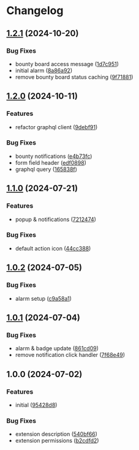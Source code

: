 # Changelog

## [1.2.1](https://github.com/Seldszar/Coco/compare/v1.2.0...v1.2.1) (2024-10-20)


### Bug Fixes

* bounty board access message ([1d7c951](https://github.com/Seldszar/Coco/commit/1d7c951063992775b20732cef5b7cfce8e89b8c7))
* initial alarm ([8a86a92](https://github.com/Seldszar/Coco/commit/8a86a926d201c013c49d9bc61cca7a689cc0eb83))
* remove bounty board status caching ([9f71881](https://github.com/Seldszar/Coco/commit/9f71881368ba360e7a5750287a8bb66c09e30117))

## [1.2.0](https://github.com/Seldszar/Coco/compare/v1.1.0...v1.2.0) (2024-10-11)


### Features

* refactor graphql client ([9debf91](https://github.com/Seldszar/Coco/commit/9debf918bf44e29578ab5522de8a1868959648e5))


### Bug Fixes

* bounty notifications ([e4b73fc](https://github.com/Seldszar/Coco/commit/e4b73fca64f19e5224b12d4251c8d061ebb99290))
* form field header ([edf0898](https://github.com/Seldszar/Coco/commit/edf0898c77f9eaa63e6e78488854b887da391370))
* graphql query ([165838f](https://github.com/Seldszar/Coco/commit/165838f3127d259988dc4815d9fb400eb1a9658d))

## [1.1.0](https://github.com/Seldszar/Coco/compare/v1.0.2...v1.1.0) (2024-07-21)


### Features

* popup & notifications ([7212474](https://github.com/Seldszar/Coco/commit/721247420e6085cebdc4e4cb5721b9166ce80a4c))


### Bug Fixes

* default action icon ([44cc388](https://github.com/Seldszar/Coco/commit/44cc388a1e25a778bdaf5f1117c6a36dd4313d4c))

## [1.0.2](https://github.com/Seldszar/Coco/compare/v1.0.1...v1.0.2) (2024-07-05)


### Bug Fixes

* alarm setup ([c9a58a1](https://github.com/Seldszar/Coco/commit/c9a58a18f0ff2a9d76faab451fb8d0f16a4d2b77))

## [1.0.1](https://github.com/Seldszar/Coco/compare/v1.0.0...v1.0.1) (2024-07-04)


### Bug Fixes

* alarm & badge update ([861cd09](https://github.com/Seldszar/Coco/commit/861cd0961e9f5f6bb9ab872f2ce441db70d29def))
* remove notification click handler ([7f68e49](https://github.com/Seldszar/Coco/commit/7f68e49900623548a398d60c392d4e9b4fe574c8))

## 1.0.0 (2024-07-02)


### Features

* initial ([95428d8](https://github.com/Seldszar/Coco/commit/95428d846153ac1eea3e55e9fed6d10a90c9b90a))


### Bug Fixes

* extension description ([540bf66](https://github.com/Seldszar/Coco/commit/540bf6663920a937071b7fbea008b3dd065d71a5))
* extension permissions ([b2cdfd2](https://github.com/Seldszar/Coco/commit/b2cdfd254f6c74512890206ec0e69a60412d6ea2))
